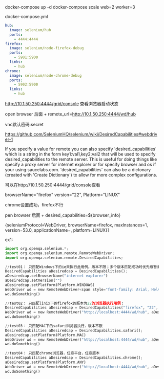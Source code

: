 docker-compose up -d
docker-compose scale web=2 worker=3

docker-compose.yml
```yaml
hub:
  image: selenium/hub
  ports:
    - 4444:4444
firefox:
  image: selenium/node-firefox-debug
  ports:
    - 5901:5900
  links:
    - hub
chrome:
  image: selenium/node-chrome-debug
  ports:
    - 5902:5900
  links:
    - hub
```

http://10.1.50.250:4444/grid/console
查看浏览器启动状态

open browser 后面 + remote_url=http://10.1.50.250:4444/wd/hub


vnc默认密码:secret


https://github.com/SeleniumHQ/selenium/wiki/DesiredCapabilities#webdriver-1

If you specify a value for remote you can also specify 'desired_capabilities' which is a string in the form key1:val1,key2:val2 that will be used to specify desired_capabilities to the remote server. This is useful for doing things like specify a proxy server for internet explorer or for specify browser and os if your using saucelabs.com. 'desired_capabilities' can also be a dictonary (created with 'Create Dictionary') to allow for more complex configurations.

可以在http://10.1.50.250:4444/grid/console查看

browserName="firefox"
version="22",
Platform="LINUX"

chrome设置成功，firefox不行

pen browser 后面 +  desired_capabilities=${browser_info}


{seleniumProtocol=WebDriver, browserName=firefox, maxInstances=1, version=53.0, applicationName=, platform=LINUX}]


ex1:
```python
import org.openqa.selenium.*;  
import org.openqa.selenium.remote.RemoteWebDriver;  
import org.openqa.selenium.remote.DesiredCapabilities;  
  
//test01： 只匹配Windows下的ie来执行此用例，版本不限；多个版本匹配成功时优先级暂未知  
DesiredCapabilities aDesiredcap = DesiredCapabilities();  
aDesiredcap.setBrowserName("internet explorer")  
aDesiredcap.setVersion("")  
aDesiredcap.setPlatform(Platform.WINDOWS)  
WebDriver wd = new RemoteWebDriver<span style="font-family: Arial, Helvetica, sans-serif;">("http://localhost:4444/wd/hub", aDesiredcap);</span>  
wd.doSomething()  
  
//test02： 只匹配linix下的firefox的版本为22的浏览器执行用例；    
DesiredCapabilities aDesiredcap = DesiredCapabilities("firefox", "22", Platform.LINUX);  
WebDriver wd = new RemoteWebDriver("http://localhost:4444/wd/hub", aDesiredcap);  
wd.doSomething()      
  
//test03： 只匹配MAC下的safari浏览器执行，版本不限    
DesiredCapabilities aDesiredcap = DesiredCapabilities.safari();  
aDesiredcap.setPlatform(Platform.MAC)  
WebDriver wd = new RemoteWebDriver("http://localhost:4444/wd/hub", aDesiredcap);  
wd.doSomething()      
  
//test04： 只匹配chrome浏览器，任意平台，任意版本  
DesiredCapabilities aDesiredcap = DesiredCapabilities.chrome();  
aDesiredcap.setPlatform(Platform.ANY)  
WebDriver wd = new RemoteWebDriver("http://localhost:4444/wd/hub", aDesiredcap);  
wd.doSomething()      
```
